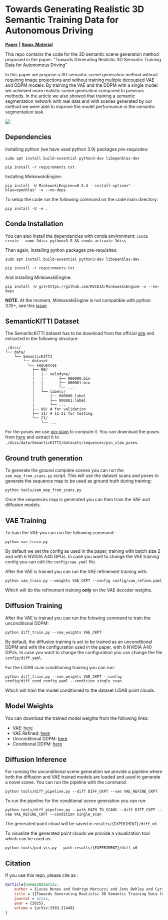 # Towards Generating Realistic 3D Semantic Training Data for Autonomous Driving

**[Paper](https://www.ipb.uni-bonn.de/pdfs/nunes2025arxiv.pdf)** **|** **[Supp. Material](https://www.ipb.uni-bonn.de/pdfs/nunes2025arxiv_suppl.pdf)**

This repo contains the code for the 3D semantic scene generation method proposed in the paper: "Towards Generating Realistic 3D Semantic Training Data for Autonomous Driving"

In this paper we propose a 3D semantic scene generation method without requiring image projections and without training multiple decoupled VAE and DDPM models. By training the VAE and the DDPM with a single model we achieved more realistic scene generation compared to previous methods. In the article we also showed that training a semantic segmentation network with real data and with scenes generated by our method we were able to improve the model performance in the semantic segmentation task.

![](media/qualitative1.png)

## Dependencies

Installing python (we have used python 3.9) packages pre-requisites:

`sudo apt install build-essential python3-dev libopenblas-dev`

`pip install -r requirements.txt`

Installing MinkowskiEngine:

`pip install -U MinkowskiEngine==0.5.4 --install-option="--blas=openblas" -v --no-deps`

To setup the code run the following command on the code main directory:

`pip install -U -e .`

## Conda Installation

You can also install the dependencies with conda environment:
`conda create --name 3diss python=3.9 && conda activate 3diss`

Then again, installing python packages pre-requisites:

`sudo apt install build-essential python3-dev libopenblas-dev`

`pip install -r requirements.txt`

And installing MinkowskiEngine:

`pip install -U git+https://github.com/NVIDIA/MinkowskiEngine -v --no-deps`

**NOTE**: At the moment, MinkowskiEngine is not compatible with python 3.10+, see this [issue](https://github.com/NVIDIA/MinkowskiEngine/issues/526#issuecomment-1855119728)

## SemanticKITTI Dataset

The SemanticKITTI dataset has to be download from the official [site](http://www.semantic-kitti.org/dataset.html#download) and extracted in the following structure:

```
./diss/
└── data/
    └── SemanticKITTI
        └── dataset
          └── sequences
            ├── 00/
            │   ├── velodyne/
            |   |       ├── 000000.bin
            |   |       ├── 000001.bin
            |   |       └── ...
            │   └── labels/
            |       ├── 000000.label
            |       ├── 000001.label
            |       └── ...
            ├── 08/ # for validation
            ├── 11/ # 11-21 for testing
            └── 21/
                └── ...
```

For the poses we use [pin-slam](https://github.com/PRBonn/PIN_SLAM) to compute it. You can download the poses from [here](https://www.ipb.uni-bonn.de/html/projects/3diss/pin_slam_poses.zip) and extract it to `./diss/data/SemanticKITTI/datasets/sequences/pin_slam_poses`.

## Ground truth generation

To generate the ground complete scenes you can run the `sem_map_from_scans.py` script. This will use the dataset scans and poses to generate the sequence map to be used as ground truth during training:

```
python tools/sem_map_from_scans.py
```

Once the sequences map is generated you can then train the VAE and diffusion models.

## VAE Training

To train the VAE you can run the following command:

`python vae_train.py`

By default we set the config as used in the paper, training with batch size 2 and with 6 NVIDIA A40 GPUs. In case you want to change the VAE training config you can edit the `config/vae.yaml` file.

After the VAE is trained you can run the VAE refinement training with:

`python vae_train.py --weights VAE_CKPT --config config/vae_refine.yaml`

Which will do the refinement training **only** on the VAE decoder weights.

## Diffusion Training

After the VAE is trained you can run the folowing command to train the unconditional DDPM:

`python diff_train.py --vae_weights VAE_CKPT`

By default, the diffusion training is set to be trained as an unconditional DDPM and with the configuration used in the paper, with 8 NVIDIA A40 GPUs. In case you want to change the configuration you can change the file `config/diff.yaml`.

For the LiDAR scan conditioning training you can run:

`python diff_train.py --vae_weights VAE_CKPT --config config/diff_cond_config.yaml --condition single_scan`

Which will train the model conditioned to the dataset LiDAR point clouds.

## Model Weights

You can download the trained model weights from the following links:

- VAE: [here](https://www.ipb.uni-bonn.de/html/projects/3diss/vae.ckpt)
- VAE Refined: [here](https://www.ipb.uni-bonn.de/html/projects/3diss/vae_refine.ckpt)
- Unconditional DDPM: [here](https://www.ipb.uni-bonn.de/html/projects/3diss/diff_uncond.ckpt)
- Conditional DDPM: [here](https://www.ipb.uni-bonn.de/html/projects/3diss/diff_cond.ckpt)

## Diffusion Inference

For running the unconditional scene generation we provide a pipeline where both the diffusion and VAE trained models are loaded and used to generate a novel scene. You can run the pipeline with the command:

`python tools/diff_pipeline.py --diff DIFF_CKPT --vae VAE_REFINE_CKPT`

To run the pipeline for the conditional scene generation you can run:

`python tools/diff_pipeline.py --path PATH_TO_SCANS --diff DIFF_CKPT --vae VAE_REFINE_CKPT --condition single_scan`

The generated point cloud will be saved in `results/{EXPERIMENT}/diff_x0`.

To visualize the generated point clouds we provide a visualization tool which can be used as:

`python tools/pcd_vis.py --path results/{EXPERIMENT}/diff_x0`

## Citation

If you use this repo, please cite as :

```bibtex
@article{nunes2025arxiv,
    author = {Lucas Nunes and Rodrigo Marcuzzi and Jens Behley and Cyrill Stachniss},
    title = {{Towards Generating Realistic 3D Semantic Training Data for Autonomous Driving}},
    journal = arxiv,
    year = {2025},
    volume = {arXiv:2503.21449}
}

